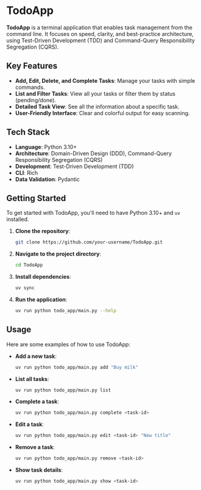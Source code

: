 # TodoApp

**TodoApp** is a terminal application that enables task management from the command line. It focuses on speed, clarity, and best-practice architecture, using Test-Driven Development (TDD) and Command-Query Responsibility Segregation (CQRS).

## Key Features

*   **Add, Edit, Delete, and Complete Tasks**: Manage your tasks with simple commands.
*   **List and Filter Tasks**: View all your tasks or filter them by status (pending/done).
*   **Detailed Task View**: See all the information about a specific task.
*   **User-Friendly Interface**: Clear and colorful output for easy scanning.

## Tech Stack

*   **Language**: Python 3.10+
*   **Architecture**: Domain-Driven Design (DDD), Command-Query Responsibility Segregation (CQRS)
*   **Development**: Test-Driven Development (TDD)
*   **CLI**: Rich
*   **Data Validation**: Pydantic

## Getting Started

To get started with TodoApp, you'll need to have Python 3.10+ and `uv` installed.

1.  **Clone the repository**:
    ```bash
    git clone https://github.com/your-username/TodoApp.git
    ```
2.  **Navigate to the project directory**:
    ```bash
    cd TodoApp
    ```
3.  **Install dependencies**:
    ```bash
    uv sync
    ```
4.  **Run the application**:
    ```bash
    uv run python todo_app/main.py --help
    ```

## Usage

Here are some examples of how to use TodoApp:

*   **Add a new task**:
    ```bash
    uv run python todo_app/main.py add "Buy milk"
    ```
*   **List all tasks**:
    ```bash
    uv run python todo_app/main.py list
    ```
*   **Complete a task**:
    ```bash
    uv run python todo_app/main.py complete <task-id>
    ```
*   **Edit a task**:
    ```bash
    uv run python todo_app/main.py edit <task-id> "New title"
    ```
*   **Remove a task**:
    ```bash
    uv run python todo_app/main.py remove <task-id>
    ```
*   **Show task details**:
    ```bash
    uv run python todo_app/main.py show <task-id>
    ```

